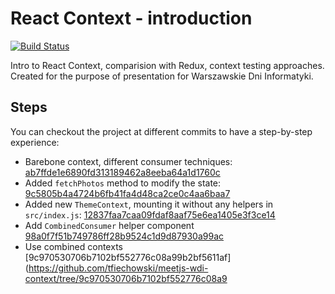 # React Context - introduction

[![Build Status](https://travis-ci.org/tfiechowski/meetjs-wdi-context.svg?branch=master)](https://travis-ci.org/tfiechowski/meetjs-wdi-context)

Intro to React Context, comparision with Redux, context testing approaches.
Created for the purpose of presentation for Warszawskie Dni Informatyki.

## Steps

You can checkout the project at different commits to have a step-by-step experience:

- Barebone context, different consumer techniques: [ab7ffde1e6890fd313189462a8eeba64a1d1760c](https://github.com/tfiechowski/meetjs-wdi-context/tree/ab7ffde1e6890fd313189462a8eeba64a1d1760c)
- Added `fetchPhotos` method to modify the state: [9c5805b4a4724b6fb41fa4d48ca2ce0c4aa6baa7](https://github.com/tfiechowski/meetjs-wdi-context/tree/9c5805b4a4724b6fb41fa4d48ca2ce0c4aa6baa7)
- Added new `ThemeContext`, mounting it without any helpers in `src/index.js`: [12837faa7caa09fdaf8aaf75e6ea1405e3f3ce14](https://github.com/tfiechowski/meetjs-wdi-context/tree/12837faa7caa09fdaf8aaf75e6ea1405e3f3ce14)
- Add `CombinedConsumer` helper component [98a0f7f51b749786ff28b9524c1d9d87930a99ac](https://github.com/tfiechowski/meetjs-wdi-context/tree/98a0f7f51b749786ff28b9524c1d9d87930a99ac)
- Use combined contexts [9c970530706b7102bf552776c08a99b2bf5611af](https://github.com/tfiechowski/meetjs-wdi-context/tree/9c970530706b7102bf552776c08a9

